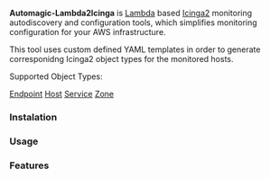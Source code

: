 
**Automagic-Lambda2Icinga** is [Lambda](https://aws.amazon.com/lambda/details/) based [Icinga2](https://www.icinga.com/products/icinga-2/) monitoring autodiscovery and configuration tools, which simplifies monitoring configuration for your AWS infrastructure. 

This tool uses custom defined YAML templates in order to generate corresponidng Icinga2 object types for the monitored hosts.

Supported Object Types:

[Endpoint](https://www.icinga.com/docs/icinga2/latest/doc/09-object-types/#endpoint)
[Host](https://www.icinga.com/docs/icinga2/latest/doc/09-object-types/#host)
[Service](https://www.icinga.com/docs/icinga2/latest/doc/09-object-types/#service)
[Zone](https://www.icinga.com/docs/icinga2/latest/doc/09-object-types/#zone)

### Instalation

### Usage

### Features